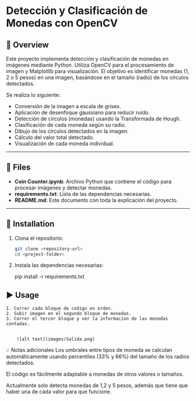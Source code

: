 # Detección y Clasificación de Monedas con OpenCV

## 🧾 Overview

Este proyecto implementa detección y clasificación de monedas en imágenes mediante Python. Utiliza OpenCV para el procesamiento de imagen y Matplotlib para visualización. El objetivo es identificar monedas (1, 2 o 5 pesos) en una imagen, basándose en el tamaño (radio) de los círculos detectados.

Se realiza lo siguiente:
- Conversión de la imagen a escala de grises.
- Aplicación de desenfoque gaussiano para reducir ruido.
- Detección de círculos (monedas) usando la Transformada de Hough.
- Clasificación de cada moneda según su radio.
- Dibujo de los círculos detectados en la imagen.
- Cálculo del valor total detectado.
- Visualización de cada moneda individual.

---

## 📁 Files

- **Coin Counter.ipynb**: Archivo Python que contiene el código para procesar imágenes y detectar monedas.
- **requirements.txt**: Lista de las dependencias necesarias.
- **README.md**: Este documento con toda la explicación del proyecto.

---

## 🔧 Installation

1. Clona el repositorio:
   ```bash
   git clone <repository-url>
   cd <project-folder>

2. Instala las dependencias necesarias:

    pip install -r requirements.txt

## ▶️ Usage

    1. Correr cada bloque de codigo en orden.
    2. Subir imagen en el segundo bloque de monedas.
    3. Correr el tercer bloque y ver la informacion de las monedas contadas.


        ![alt text](images/Salida.png)



💡 Notas adicionales
Los umbrales entre tipos de moneda se calculan automáticamente usando percentiles (33% y 66%) del tamaño de los radios detectados.

El código es fácilmente adaptable a monedas de otros valores o tamaños.

Actualmente solo detecta monedas de 1,2 y 5 pesos, además que tiene que haber una de cada valor para que funcione.

